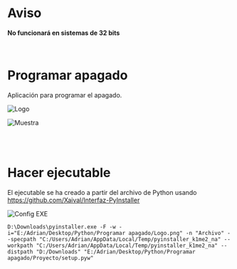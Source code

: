 # Aviso
**No funcionará en sistemas de 32 bits**

<br>

# Programar apagado
Aplicación para programar el apagado.

![Logo](https://user-images.githubusercontent.com/54257745/181864339-c74ef71c-d05b-41fd-9d65-2f2ba0e35b0d.png)

![Muestra](https://user-images.githubusercontent.com/54257745/181864007-b2652c94-aa03-4d10-99a3-1c5fd77c8ce3.png)

<br><br>

# Hacer ejecutable
El ejecutable se ha creado a partir del archivo de Python usando https://github.com/Xaival/Interfaz-PyInstaller

![Config EXE](https://user-images.githubusercontent.com/54257745/181864972-563592f8-c20c-42af-8656-e255b53e0a68.png)

`D:\Downloads\pyinstaller.exe -F -w -i="E:/Adrian/Desktop/Python/Programar apagado/Logo.png" -n "Archivo" --specpath "C:/Users/Adrian/AppData/Local/Temp/pyinstaller_k1me2_na" --workpath "C:/Users/Adrian/AppData/Local/Temp/pyinstaller_k1me2_na" --distpath "D:/Downloads" "E:/Adrian/Desktop/Python/Programar apagado/Proyecto/setup.pyw"`
